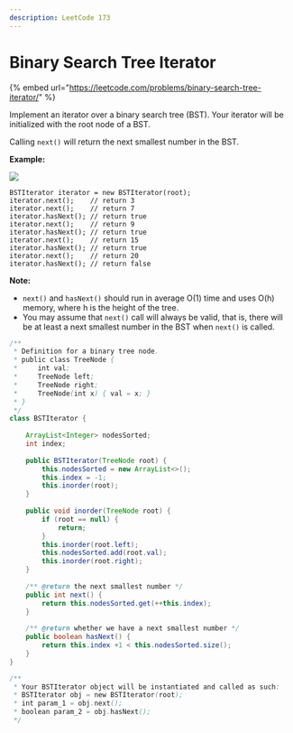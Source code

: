 ```yaml
---
description: LeetCode 173
---
```


# Binary Search Tree Iterator

{% embed url="https://leetcode.com/problems/binary-search-tree-iterator/" %}

Implement an iterator over a binary search tree (BST). Your iterator will be initialized with the root node of a BST.

Calling `next()` will return the next smallest number in the BST.

**Example:**

![](https://assets.leetcode.com/uploads/2018/12/25/bst-tree.png)

```
BSTIterator iterator = new BSTIterator(root);
iterator.next();    // return 3
iterator.next();    // return 7
iterator.hasNext(); // return true
iterator.next();    // return 9
iterator.hasNext(); // return true
iterator.next();    // return 15
iterator.hasNext(); // return true
iterator.next();    // return 20
iterator.hasNext(); // return false
```

**Note:**

* `next()` and `hasNext()` should run in average O(1) time and uses O(h) memory, where h is the height of the tree.
* You may assume that `next()` call will always be valid, that is, there will be at least a next smallest number in the BST when `next()` is called.

```java
/**
 * Definition for a binary tree node.
 * public class TreeNode {
 *     int val;
 *     TreeNode left;
 *     TreeNode right;
 *     TreeNode(int x) { val = x; }
 * }
 */
class BSTIterator {
    
    ArrayList<Integer> nodesSorted;
    int index;
    
    public BSTIterator(TreeNode root) {
        this.nodesSorted = new ArrayList<>();
        this.index = -1;
        this.inorder(root);
    }
    
    public void inorder(TreeNode root) {
        if (root == null) {
            return;
        }
        this.inorder(root.left);
        this.nodesSorted.add(root.val);
        this.inorder(root.right);
    }
    
    /** @return the next smallest number */
    public int next() {
        return this.nodesSorted.get(++this.index);
    }
    
    /** @return whether we have a next smallest number */
    public boolean hasNext() {
        return this.index +1 < this.nodesSorted.size();
    }
}

/**
 * Your BSTIterator object will be instantiated and called as such:
 * BSTIterator obj = new BSTIterator(root);
 * int param_1 = obj.next();
 * boolean param_2 = obj.hasNext();
 */
```
